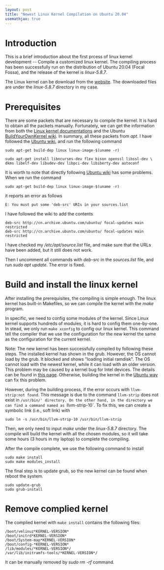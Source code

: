 ```yaml
---
layout: post
title: "Newest Linux Kernel Compilation on Ubuntu 20.04"
usemathjax: true
---
```


# Introduction

This is a brief introduction about the first prcess of linux kernel development -- Compile a customized linux kernel.
The compiling process has been successfully run on the distribution of Ubuntu 20.04 (Focal Fossa), and the release of the kernel is *linux-5.8.7*.

The Linux kernel can be download from the [website](https://www.kernel.org/).
The downloaded files are under the *linux-5.8.7* directory in my case.

# Prerequisites

There are some packets that are necessary to compile the kernel. 
It is hard to obtain all the packets manually.
Fortunately, we can get the information from both the [Linux kernel documentations](https://www.kernel.org/doc/html/latest/kbuild/kbuild.html) and the Ubuntu [BuildYourOwnKernel wiki](https://wiki.ubuntu.com/Kernel/BuildYourOwnKernel).
In summary, all these packets from *apt*. 
I have followed the [Ubuntu wiki](https://wiki.ubuntu.com/Kernel/BuildYourOwnKernel), and run the following command
```
sudo apt-get build-dep linux linux-image-$(uname -r)

sudo apt-get install libncurses-dev flex bison openssl libssl-dev \
dkms libelf-dev libudev-dev libpci-dev libiberty-dev autoconf
```

It is worth to note that directly following [Ubuntu wiki](https://wiki.ubuntu.com/Kernel/BuildYourOwnKernel) has some problems.
When we run the command
```
sudo apt-get build-dep linux linux-image-$(uname -r)
```
it reports an error as follows
```
E: You must put some 'deb-src' URIs in your sources.list
```
I have followed the wiki to add the contents

```
deb-src http://cn.archive.ubuntu.com/ubuntu/ focal-updates main restricted
deb-src http://cn.archive.ubuntu.com/ubuntu/ focal-updates main restricted
```
I have checked my */etc/apt/source.list* file, and make sure that the URLs have been added, but it still does not work.

Then I uncomment all commands with *deb-src* in the *sources.list* file, and run *sudo apt update*. 
The error is fixed. 

# Build and install the linux kernel

After installing the prerequisites, the compiling is simple enough.
The linux kernel has built-in Makefiles, so we can compile the kernel with the *make* program.

In specific, we need to config some modules of the kernel. 
Since Linux kernel supports hundreds of modules, it is hard to config them one-by-one.
In stead, we only run `make xconfig` to config our linux kernel.
This command tell the compiler that we use the configuration for the new kernel the same as the configuration for the current kernel.


Note: 
The new kernel has been successfully compiled by following these steps. 
The installed kernel has shown in the grub. However, the OS cannot load by the grub. 
It blocked and shows "loading initial ramdisk". 
The OS cannot load with the newest kernel, while it can load with an older version. 
This problem may be caused by a kernel bug for Intel devices.
The details can be found in [this page](https://askubuntu.com/questions/1374282/stuck-on-loading-initial-ramdisk-after-kernel-upgrade).
Otherwise, building the kernel in the [Ubuntu way](https://wiki.ubuntu.com/Kernel/BuildYourOwnKernel) can fix this problem.

However, during the building process, if the error occurs with `llvm-strip:not found`.
This message is due to the command `llvm-strip` does not exist in `/usr/bin/' directory.
On the other hand, in the directory we can find a command named as `llvm-strip-10`.
To fix this, we can create a symbolic link (i.e., soft link) with

    sudo ln -s /usr/bin/llvm-strip-10 /usr/bin/llvm-strip

Then, we only need to input *make* under the *linux-5.8.7* directory.
The compile will build the kernel with all the chosen modules, so it will take some hours (3 hours in my laptop) to complete the compiling.

After the compile complete, we use the following command to install
```
sudo make install
sudo make modules_install
```

The final step is to update grub, so the new kernel can be found when reboot the system.
```
sudo update-grub
sudo grub-install
```

# Remove complied kernel

The complied kernel with `make install` contains the following files:

    /boot/vmlinuz*KERNEL-VERSION*
    /boot/initrd*KERNEL-VERSION*
    /boot/System-map*KERNEL-VERSION*
    /boot/config-*KERNEL-VERSION*
    /lib/modules/*KERNEL-VERSION*/
    /var/lib/initramfs-tools/*KERNEL-VERSION*/

It can be manually removed by *sudo rm -rf* command.
